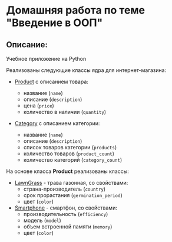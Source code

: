 # Домашняя работа по теме "Введение в ООП"

## Описание:

Учебное приложение на Python

Реализованы следующие классы ядра для интернет-магазина: 
- [Product](models/product.py) с описанием товара:
    - название (`name`) 
    - описание (`description`) 
    - цена (`price`) 
    - количество в наличии (`quantity`)
 
- [Category](models/category.py) с описанием категории: 
    - название (`name`)
    - описание (`description`)
    - список товаров категории (`products`) 
    - количество товаров (`product_count`)
    - количество категорий (`category_count`)
 
На основе класса **Product** реализованы классы:
- [LawnGrass](models/lawn_grass.py) - трава газонная, со свойствами:
    - страна-производитель (`country`)
    - срок прорастания (`germination_period`)
    - цвет (`color`)
- [Smartphone](models/smartphone.py) - смартфон, со свойствами:
    - производительность (`efficiency`)
    - модель (`model`)
    - объем встроенной памяти (`memory`)
    - цвет (`color`)
